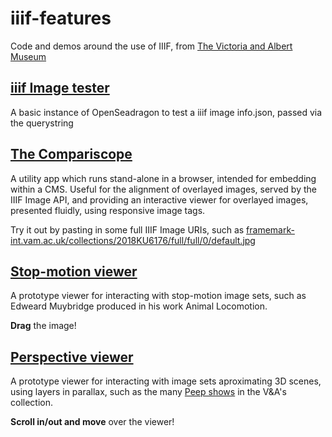 # iiif-features
Code and demos around the use of IIIF, 
from [The Victoria and Albert Museum](vam.ac.uk)

## [iiif Image tester](https://vanda.github.io/iiif-features/openSeadragon.html)
A basic instance of OpenSeadragon to test a iiif image info.json, passed via the querystring


## [The Compariscope](https://vanda.github.io/iiif-features/compariscope.html)
A utility app which runs stand-alone in a browser, intended for embedding within a CMS. 
Useful for the alignment of overlayed images, served by the IIIF Image API, and providing an interactive viewer for overlayed images, presented fluidly, using responsive image tags.

Try it out by pasting in some full IIIF Image URIs, such as [framemark-int.vam.ac.uk/collections/2018KU6176/full/full/0/default.jpg](https://framemark-int.vam.ac.uk/collections/2018KU6176/full/full/0/default.jpg)


## [Stop-motion viewer](https://vanda.github.io/iiif-features/flickBook.html)
A prototype viewer for interacting with stop-motion image sets, such as Edweard Muybridge produced in his work Animal Locomotion.

**Drag** the image!


## [Perspective viewer](https://vanda.github.io/iiif-features/perspectiveViewer.html)
A prototype viewer for interacting with image sets aproximating 3D scenes, using layers in parallax, such as the many [Peep shows](https://collections.vam.ac.uk/item/O1141038/an-artists-studio-print-engelbrecht-martin) in the V&A's collection.

**Scroll in/out and move** over the viewer!
